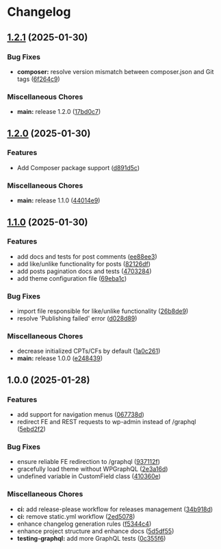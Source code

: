 # Changelog

## [1.2.1](https://github.com/technway/graphql-starter/compare/v1.2.0...v1.2.1) (2025-01-30)


### Bug Fixes

* **composer:** resolve version mismatch between composer.json and Git tags ([6f264c9](https://github.com/technway/graphql-starter/commit/6f264c91298889c0152cad87231090b4e8153562))


### Miscellaneous Chores

* **main:** release 1.2.0 ([17bd0c7](https://github.com/technway/graphql-starter/commit/17bd0c7296530d87bd1d4da19cfb25455e8c3f5b))

## [1.2.0](https://github.com/technway/graphql-starter/compare/v1.1.0...v1.2.0) (2025-01-30)


### Features

* Add Composer package support ([d891d5c](https://github.com/technway/graphql-starter/commit/d891d5ca8bf846f0188e5e5d59033a79f954797d))


### Miscellaneous Chores

* **main:** release 1.1.0 ([44014e9](https://github.com/technway/graphql-starter/commit/44014e936a2c609c336678c80fc02b30c5d78660))

## [1.1.0](https://github.com/technway/graphql-starter/compare/v1.0.0...v1.1.0) (2025-01-30)


### Features

* add docs and tests for post comments ([ee88ee3](https://github.com/technway/graphql-starter/commit/ee88ee3f1b9c59aa22d37a1f7a427374b4ebccfe))
* add like/unlike functionality for posts ([82126df](https://github.com/technway/graphql-starter/commit/82126dff4790ce2372debeb9e76a8c0201056e33))
* add posts pagination docs and tests ([4703284](https://github.com/technway/graphql-starter/commit/4703284bd37b901c4b45293e97eab96baabcf253))
* add theme configuration file ([69eba1c](https://github.com/technway/graphql-starter/commit/69eba1c0f634e35611b068a98be76b8f347bfc9a))


### Bug Fixes

* import file responsible for like/unlike functionality ([26b8de9](https://github.com/technway/graphql-starter/commit/26b8de9566198a51df193a38b83ad6c764a0b5e4))
* resolve 'Publishing failed' error ([d028d89](https://github.com/technway/graphql-starter/commit/d028d894db447c5234a0af11770f734045096922))


### Miscellaneous Chores

* decrease initialized CPTs/CFs by default ([1a0c261](https://github.com/technway/graphql-starter/commit/1a0c2619e3b31a13aeeab228c4754dee1250bb1b))
* **main:** release 1.0.0 ([e248439](https://github.com/technway/graphql-starter/commit/e248439e0cbb9ae9d37a105a68f480bcd12006bc))

## 1.0.0 (2025-01-28)


### Features

* add support for navigation menus ([067738d](https://github.com/technway/graphql-starter/commit/067738d13bb9fee24b5eaa59aefb7071dc5c75e5))
* redirect FE and REST requests to wp-admin instead of /graphql ([5ebd2f2](https://github.com/technway/graphql-starter/commit/5ebd2f281e6ef74b076835113fbf2ef2389aea81))


### Bug Fixes

* ensure reliable FE redirection to /graphql ([937112f](https://github.com/technway/graphql-starter/commit/937112fb483724cb825cc4edf607536511d34cec))
* gracefully load theme without WPGraphQL ([2e3a16d](https://github.com/technway/graphql-starter/commit/2e3a16de924d47599afb252d99e3596e21e742b2))
* undefined variable in CustomField class ([410360e](https://github.com/technway/graphql-starter/commit/410360e0228924aec5e88f270575d6776388c9d5))


### Miscellaneous Chores

* **ci:** add release-please workflow for releases management ([34b918d](https://github.com/technway/graphql-starter/commit/34b918de3499d5184368a711f6ba30d57f0b46c1))
* **ci:** remove static.yml workflow ([2ed5078](https://github.com/technway/graphql-starter/commit/2ed50784e9bc9c0f3037ad65d3a8fcac0917e79a))
* enhance changelog generation rules ([f5344c4](https://github.com/technway/graphql-starter/commit/f5344c4eb29dfc868dc63c72b187c07eb5228cd6))
* enhance project structure and enhance docs ([5d5df55](https://github.com/technway/graphql-starter/commit/5d5df552f8ec8d145ddf6c89235889c31b9581f5))
* **testing-graphql:** add more GraphQL tests ([0c355f6](https://github.com/technway/graphql-starter/commit/0c355f61d465ca6c78d5b678a48c3af20cd6e534))
